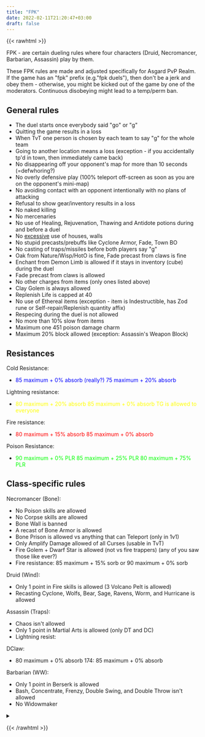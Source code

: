 ```yaml
---
title: "FPK"
date: 2022-02-11T21:20:47+03:00
draft: false
---
```

{{< rawhtml >}}
<p class="speshal-fancy-custom">

<p style="text-align: left;">FPK - are certain dueling rules where four characters (Druid, Necromancer, Barbarian, Assassin) play by them.</p>
<p style="text-align: left;">These FPK rules are made and adjusted specifically for Asgard PvP Realm. If the game has an "fpk" prefix (e.g."fpk duels"), then don't be a jerk and obey them - otherwise, you might be kicked out of the game by one of the moderators. Continuous disobeying might lead to a temp/perm ban.</p>
<h2 style="text-align: left;">General rules</h2>
<ul>
<li>The duel starts once everybody said "go" or "g"</li>
<li>Quitting the game results in a loss</li>
<li>When TvT one person is chosen by each team to say "g" for the whole team</li>
<li>Going to another location means a loss (exception - if you accidentally tp'd in town, then immediately came back)</li>
<li>No disappearing off your opponent's map for more than 10 seconds (=defwhoring?)</li>
<li>No overly defensive play (100% teleport off-screen as soon as you are on the opponent's mini-map)</li>
<li>No avoiding contact with an opponent intentionally with no plans of attacking</li>
<li>Refusal to show gear/inventory results in a loss</li>
<li>No naked killing</li>
<li>No mercenaries</li>
<li>No use of Healing, Rejuvenation, Thawing and Antidote potions during and before a duel</li>
<li>No <span style="text-decoration: underline;">excessive</span> use of houses, walls</li>
<li>No stupid precasts/prebuffs like Cyclone Armor, Fade, Town BO</li>
<li>No casting of traps/missiles before both players say "g"</li>
<li>Oak from Nature/Wisp/HotO is fine, Fade precast from claws is fine</li>
<li>Enchant from Demon Limb is allowed if it stays in inventory (cube) during the duel</li>
<li>Fade precast from claws is allowed</li>
<li>No other charges from items (only ones listed above)</li>
<li>Clay Golem is always allowed</li>
<li>Replenish Life is capped at 40</li>
<li>No use of Ethereal items (exception - item is Indestructible, has Zod rune or Self-repair/Replenish quantity affix)</li>
<li>Respecing during the duel is not allowed</li>
<li>No more than 10% slow from items</li>
<li>Maximum one 451 poison damage charm</li>
<li>Maximum 20% block allowed (exception: Assassin's Weapon Block)</li>
</ul>
<h2>Resistances</h2>
<p>Cold Resistance:</p>
<ul>
<li><span style="color: #0000ff;">85 maximum + 0% absorb (really?) 75 maximum + 20% absorb</span></li>
</ul>
<p>Lightning resistance:</p>
<ul>
<li><span style="color: #ffff00;">80 maximum + 20% absorb 85 maximum + 0% absorb TG is allowed to everyone</span></li>
</ul>
<p>Fire resistance:</p>
<ul>
<li><span style="color: #ff0000;">80 maximum + 15% absorb 85 maximum + 0% absorb</span></li>
</ul>
<p>Poison Resistance:</p>
<ul>
<li><span style="color: #00ff00;">90 maximum + 0% PLR 85 maximum + 25% PLR 80 maximum + 75% PLR</span></li>
</ul>
<h2>Class-specific rules</h2>
<p>Necromancer (Bone):</p>
<ul>
<li>No Poison skills are allowed</li>
<li>No Corpse skills are allowed</li>
<li>Bone Wall is banned</li>
<li>A recast of Bone Armor is allowed</li>
<li>Bone Prison is allowed vs anything that can Teleport (only in 1v1)</li>
<li>Only Amplify Damage allowed of all Curses (usable in TvT)</li>
<li>Fire Golem + Dwarf Star is allowed (not vs fire trappers) (any of you saw those like ever?)</li>
<li>Fire resistance: 85 maximum + 15% sorb or 90 maximum + 0% sorb</li>
</ul>
<p>Druid (Wind):</p>
<ul>
<li>Only 1 point in Fire skills is allowed (3 Volcano Pelt is allowed)</li>
<li>Recasting Cyclone, Wolfs, Bear, Sage, Ravens, Worm, and Hurricane is allowed</li>
</ul>
<p>Assassin (Traps):</p>
<ul>
<li>Chaos isn't allowed</li>
<li>Only 1 point in Martial Arts is allowed (only DT and DC)</li>
<li>Lightning resist:</li>
</ul>
<p>DClaw:</p>
<ul>
<li>80 maximum + 0% absorb 174: 85 maximum + 0% absorb</li>
</ul>
<p>Barbarian (WW):</p>
<ul>
<li>Only 1 point in Berserk is allowed</li>
<li>Bash, Concentrate, Frenzy, Double Swing, and Double Throw isn't allowed</li>
<li>No Widowmaker</li>
</ul>

<details>
<summary></summary>
B'v'B is kinda gay
If Dudu uses wolves - Nec can IBS and defwhore like Mario. Works the other way round as well
</details>

{{< /rawhtml >}}

